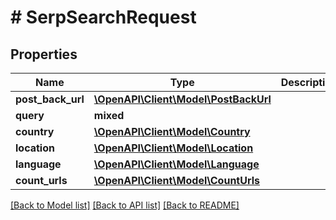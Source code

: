 # # SerpSearchRequest

## Properties

Name | Type | Description | Notes
------------ | ------------- | ------------- | -------------
**post_back_url** | [**\OpenAPI\Client\Model\PostBackUrl**](PostBackUrl.md) |  | [optional]
**query** | **mixed** |  | [optional]
**country** | [**\OpenAPI\Client\Model\Country**](Country.md) |  | [optional]
**location** | [**\OpenAPI\Client\Model\Location**](Location.md) |  | [optional]
**language** | [**\OpenAPI\Client\Model\Language**](Language.md) |  | [optional]
**count_urls** | [**\OpenAPI\Client\Model\CountUrls**](CountUrls.md) |  | [optional]

[[Back to Model list]](../../README.md#models) [[Back to API list]](../../README.md#endpoints) [[Back to README]](../../README.md)
